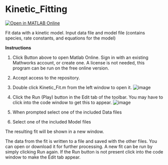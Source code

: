 # Kinetic_Fitting
[![Open in MATLAB Online](https://www.mathworks.com/images/responsive/global/open-in-matlab-online.svg)](https://matlab.mathworks.com/open/github/v1?repo=ajpestri/Kinetic_Fitting)

Fit data with a kinetic model.
Input data file and model file (contains species, rate constants, and equations for the model)

**Instructions**

1) Click Button above to open Matlab Online. Sign in with an existing Mathworks account, or create one. A license is not needed, this program can be run on the free online version.

2) Accept access to the repository.

3) Double click Kinetic_Fit.m from the left window to open it.
![image](https://github.com/user-attachments/assets/7a86f207-87eb-457e-b212-b36c3715da6a)

4) Click the Run (Play) button in the Edit tab of the toolbar. You may have to click into the code window to get this to appear.
![image](https://github.com/user-attachments/assets/2dfa7267-d728-4256-88a3-a645a678e582)

5) When prompted select one of the included Data files

6) Select one of the included Model files

The resulting fit will be shown in a new window.

The data from the fit is written to a file and saved with the other files. You can open or download it for further processing.
A new fit can be run by simply clicking Run again. If the Run button is not present click into the code window to make the Edit tab appear.
